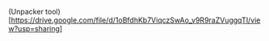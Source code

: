 (Unpacker tool)[https://drive.google.com/file/d/1oBfdhKb7ViqczSwAo_v9R9raZVuggqTI/view?usp=sharing]
